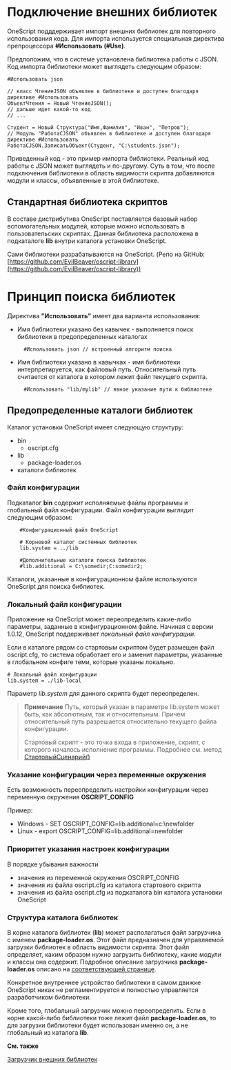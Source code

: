 # Подключение внешних библиотек

OneScript подддерживает импорт внешних библиотек для повторного использования кода. Для импорта используется специальная директива препроцессора **#Использовать (#Use)**.

Предположим, что в системе установлена библиотека работы с JSON. Код импорта библиотеки может выглядеть следующим образом:

    #Использовать json
	
    // класс ЧтениеJSON объявлен в библиотеке и доступен благодаря директиве #Использовать
    ОбъектЧтения = Новый ЧтениеJSON();
    // дальше идет какой-то код
    // ...

	Студент = Новый Структура("Имя,Фамилия", "Иван", "Петров");
	// Модуль "РаботаСJSON" объявлен в библиотеке и доступен благодаря директиве #Использовать
	РаботаСJSON.ЗаписатьОбъект(Студент, "C:\students.json");

Приведенный код - это пример импорта библиотеки. Реальный код работы с JSON может выглядеть и по-другому. Суть в том, что после подключения библиотеки в область видимости скрипта добавляются модули и классы, объявленные в этой библиотеке.

## Стандартная библиотека скриптов

В составе дистрибутива OneScript поставляется базовый набор вспомогательных модулей, которые можно использовать в пользовательских скриптах. Данная библиотека расположена в подкаталоге **lib** внутри каталога установки OneScript.

Сами библиотеки разрабатываются на OneScript. (Репо на GitHub: [https://github.com/EvilBeaver/oscript-library](https://github.com/EvilBeaver/oscript-library))  

# Принцип поиска библиотек

Директива **"Использовать"** имеет два варианта использования:

* Имя библиотеки указано без кавычек - выполняется поиск библиотеки в предопределенных каталогах

        #Использовать json // встроенный алгоритм поиска

* Имя библиотеки указано в кавычках - имя библиотеки интерпретируется, как файловый путь. Относительный путь считается от каталога в котором лежит файл текущего скрипта.

        #Использовать "lib/mylib" // явное указание пути к библиотеке

## Предопределенные каталоги библиотек

Каталог установки OneScript имеет следующую структуру:

* bin
    * oscript.cfg
* lib
    * package-loader.os
* каталоги библиотек

### Файл конфигурации

Подкаталог **bin** содержит исполняемые файлы программы и глобальный файл конфигурации. Файл конфигурации выглядит следующим образом:

		#Конфигурационный файл OneScript

		# Корневой каталог системных библиотек
		lib.system = ../lib

		#Дополнительные каталоги поиска библиотек
		#lib.additional = C:\somedir;C:somedir2;

Каталоги, указанные в конфигурационном файле используются OneScript для поиска библиотек.

### Локальный файл конфигурации

Приложение на OneScript может переопределить какие-либо параметры, заданные в конфигурационном файле. Начиная с версии 1.0.12, OneScript поддерживает *локальный файл конфигурации*. 

Если в каталоге рядом со стартовым скриптом будет размещен файл oscript.cfg, то система обработает его и заменит параметры, указанные в глобальном конфиге теми, которые указаны локально.

    # Локальный файл конфигурации
    lib.system = ./lib-local

Параметр *lib.system* для данного скрипта будет переопределен.

> **Примечание**
> Путь, который указан в параметре lib.system может быть, как абсолютным, так и относительным.
> Причем относительный путь разрешается относительно текущего файла конфигурации.
>
> Стартовый скрипт - это точка входа в приложение, скрипт, с которого началось исполнение программы. Подробнее см. метод <a href="/syntax/page/Процедуры%20и%20функции%20взаимодействия%20с%20системой">СтартовыйСценарий()</a>

### Указание конфигурации через переменные окружения

Есть возможность переопределить настройки конфигурации через переменную окружения **OSCRIPT_CONFIG**

Пример:
- Windows - SET OSCRIPT_CONFIG=lib.additional=c:\newfolder
- Linux - export OSCRIPT_CONFIG=lib.additional=newfolder

### Приоритет указания настроек конфигурации

В порядке убывания важности
- значения из переменной окружения OSCRIPT_CONFIG
- значения из файла oscript.cfg из каталога стартового скрипта 
- значения из файла oscript.cfg из подкаталога bin каталога установки OneScript

### Структура каталога библиотек

В корне каталога библиотек (**lib**) может располагаться файл загрузчика с именем **package-loader.os**. Этот файл предназначен для управляемой загрузки библиотек в область видимости скрипта. Этот файл определяет, каким образом нужно загрузить библиотеку, какие модули и классы она содержит.
Подробное описание загрузчика **package-loader.os** описано на [соответствующей странице](package-loader).

Конкретное внутреннее устройство библиотеки в самом движке OneScript никак не регламентируется и полностью управляется разработчиком библиотеки.

Кроме того, глобальный загрузчик можно переопределить. Если в корне какой-либо библиотеки тоже лежит файл **package-loader.os**, то для загрузки библиотеки будет использован именно он, а не глобальный из каталога **lib**.

**См. также**

[Загрузчик внешних библиотек](package-loader)
